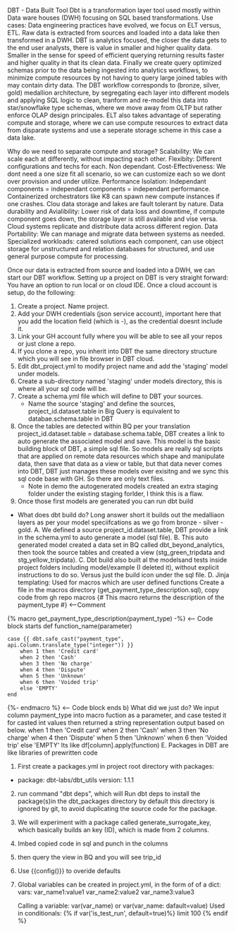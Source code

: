 DBT - Data Built Tool
Dbt is a transformation layer tool used mostly within Data ware houses (DWH) focusing on SQL based transformations.
Use cases: Data engineering practices have evolved, we focus on ELT versus, ETL. Raw data is extracted from 
sources and loaded into a data lake then transformed in a DWH. DBT is analytics focused, the closer the data gets to 
the end user analysts, there is value in smaller and higher quality data. Smaller in the sense for speed of efficient querying 
returning results faster and higher quality in that its clean data. Finally we create query optimized schemas prior to the data being 
ingested into analytics workflows, to minimize compute resources by not having to query large joined tables with may contain dirty data. 
The DBT workflow corresponds to (bronze, silver, gold)  medallion architecture, by segregating each layer into different models and applying SQL logic
to clean, tranform and re-model this data into star/snowflake type schemas, where we move away from OLTP but rather enforce OLAP design principales.
ELT also takes advantage of seperating compute and storage, where we can use compute resources to extract data from disparate systems 
and use a seperate storage scheme in this case a data lake.

Why do we need to separate compute and storage?
Scalability: We can scale each at differently, without impacting each other.
Flexibity: Different configurations and techs for each. Non dependant.
Cost-Effectiveness: We dont need a one size fit all scenario, so we can customize each so we dont over provision and under
utilize.
Performance Isolation: Independant components  = independant components = independant performance. 
Containerized orchestrators like K8 can spawn new compute instances if one crashes. Clou data storage and lakes
are fault tolerant by nature. 
Data durability and Avialibility: Lower risk of data loss and downtime, if compute component goes down, the storage
layer is still available and vise versa. Cloud systems replicate and distribute data across different region.
Data Portability: We can manage and migrate data between systems as needed.
Specialized workloads: catered solutions each component, can use object storage for unstructured and relation databases 
for structured, and use general purpose compute for processing.

Once our data is extracted from source and loaded into a DWH, we can start our DBT workflow.
Setting up a project on DBT is very straight forward: You have an option to run local or on cloud IDE. Once a cloud account is setup, do the following:
1. Create a project. Name project.
2. Add your DWH credentials (json service account), important here that you add the location field (which is <region>-<zone>), as the credential doesnt include it.
3. Link your GH account fully where you will be able to see all your repos or just clone a repo.
4. If you clone a repo, you inherit into DBT the same directory structure which you will see in file browser in DBT cloud.
5. Edit dbt_project.yml to modify project name and add the 'staging' model under models.
6. Create a sub-directory named 'staging' under models directory, this is where all your sql code will be.
7. Create a schema.yml file which will define to DBT your sources.
    - Name the source 'staging' and define the sources, project_id.dataset.table in Big Query is equivalent to databae.schema.table in DBT 
8. Once the tables are detected within BQ per your translation project_id.dataset.table =  database.schema.table, DBT creates a link to auto generate the associated model and save. 
This model is the basic building block of DBT, a simple sql file. So models are really sql scripts that are applied on remote data resources which shape and manipulate data, then save
that data as a view or table, but that data never comes into DBT, DBT just manages these models over exisitng and we sync this sql  code base with GH. So there are only text files.  
    - Note in demo the autogenerated models created an extra staging folder under the existing staging forlder, I think this is a flaw.
9. Once those first models are generated you can run dbt build
- What does dbt build do? Long answer short it builds out the medalliaon layers as per your model speciifcations as we go from bronze - silver - gold. 
A. We defined a source project_id.dataset.table, DBT provide a link in the schema.yml to auto generate a model (sql file).
B. This auto generated model created a data set in BQ called dbt_beyond_analytics, then took the source tables and created a view (stg_green_tripdata and stg_yellow_tripdata).
C. Dbt build also built al the modelsand tests inside project folders including model/example (I deleted it), without explicit instructions to do so.
Versus just the build icon under the sql file.
D. Jinja templating: Used for macros which are user defined functions
Create a file in the macros directory (get_payment_type_description.sql), copy code from gh repo macros
{# This macro returns the description of the payment_type #} <--Comment

   
{% macro get_payment_type_description(payment_type) -%} <-- Code block starts
                    def function_name(parameter)

    case {{ dbt.safe_cast("payment_type", api.Column.translate_type("integer")) }}  
        when 1 then 'Credit card'
        when 2 then 'Cash'
        when 3 then 'No charge'
        when 4 then 'Dispute'
        when 5 then 'Unknown'
        when 6 then 'Voided trip'
        else 'EMPTY'
    end

{%- endmacro %} <-- Code block ends
b) What did we just do? We input column payment_type into macro fuction as a parameter, 
and case tested it for casted int values then returned a string representation output based on below.
            when 1 then 'Credit card'
            when 2 then 'Cash'
            when 3 then 'No charge'
            when 4 then 'Dispute'
            when 5 then 'Unknown'
            when 6 then 'Voided trip'
            else 'EMPTY'
Its like df[column].apply(function)
E. Packages in DBT are like libraries of prewritten code
1. First create a packages.yml in project root directory with
packages:
  - package: dbt-labs/dbt_utils
    version: 1.1.1 
2. run command "dbt deps", which will Run dbt deps to install the package(s)in the dbt_packages directory 
by default this directory is ignored by git, to avoid duplicating the source code for the package.
3. We will experiment with a package called generate_surrogate_key, which basically builds an key (ID),
which is made from 2 columns.
4. Imbed copied code in sql and punch in the columns
5. then query the view in BQ and you will see trip_id
4. Use {{config()}} to overide defaults
5. Global variables can be created in project.yml, in the form of of a dict:
    vars: 
        var_name1:value1
        var_name2:value2
        var_name3:value3
    
    Calling a variable:
        var(var_name) or var(var_name: dafault=value)
    Used in conditionals:
    {% if var('is_test_run', default=true)%}
        limit 100
    {% endif %}
